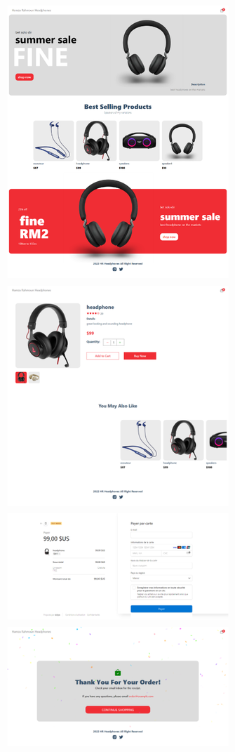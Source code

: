 



![Alt text](images/1.png)


![Alt text](images/2.png)


![Alt text](images/3.png)


![Alt text](images/4.png)
